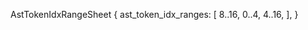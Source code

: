 AstTokenIdxRangeSheet {
    ast_token_idx_ranges: [
        8..16,
        0..4,
        4..16,
    ],
}